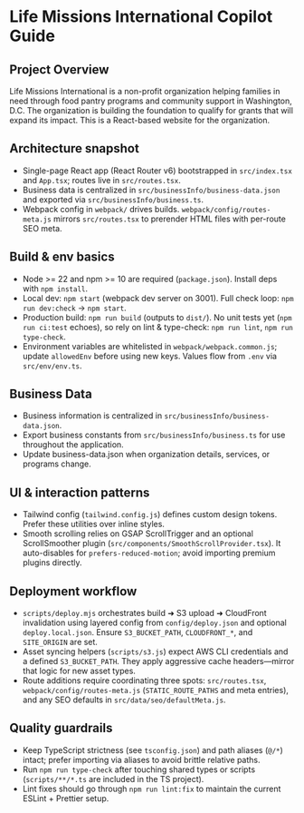 # Life Missions International Copilot Guide

## Project Overview

Life Missions International is a non-profit organization helping families in need through food pantry programs and community support in Washington, D.C. The organization is building the foundation to qualify for grants that will expand its impact. This is a React-based website for the organization.

## Architecture snapshot

- Single-page React app (React Router v6) bootstrapped in `src/index.tsx` and `App.tsx`; routes live in `src/routes.tsx`.
- Business data is centralized in `src/businessInfo/business-data.json` and exported via `src/businessInfo/business.ts`.
- Webpack config in `webpack/` drives builds. `webpack/config/routes-meta.js` mirrors `src/routes.tsx` to prerender HTML files with per-route SEO meta.

## Build & env basics

- Node >= 22 and npm >= 10 are required (`package.json`). Install deps with `npm install`.
- Local dev: `npm start` (webpack dev server on 3001). Full check loop: `npm run dev:check` → `npm start`.
- Production build: `npm run build` (outputs to `dist/`). No unit tests yet (`npm run ci:test` echoes), so rely on lint & type-check: `npm run lint`, `npm run type-check`.
- Environment variables are whitelisted in `webpack/webpack.common.js`; update `allowedEnv` before using new keys. Values flow from `.env` via `src/env/env.ts`.

## Business Data

- Business information is centralized in `src/businessInfo/business-data.json`.
- Export business constants from `src/businessInfo/business.ts` for use throughout the application.
- Update business-data.json when organization details, services, or programs change.

## UI & interaction patterns

- Tailwind config (`tailwind.config.js`) defines custom design tokens. Prefer these utilities over inline styles.
- Smooth scrolling relies on GSAP ScrollTrigger and an optional ScrollSmoother plugin (`src/components/SmoothScrollProvider.tsx`). It auto-disables for `prefers-reduced-motion`; avoid importing premium plugins directly.

## Deployment workflow

- `scripts/deploy.mjs` orchestrates build ➜ S3 upload ➜ CloudFront invalidation using layered config from `config/deploy.json` and optional `deploy.local.json`. Ensure `S3_BUCKET_PATH`, `CLOUDFRONT_*`, and `SITE_ORIGIN` are set.
- Asset syncing helpers (`scripts/s3.js`) expect AWS CLI credentials and a defined `S3_BUCKET_PATH`. They apply aggressive cache headers—mirror that logic for new asset types.
- Route additions require coordinating three spots: `src/routes.tsx`, `webpack/config/routes-meta.js` (`STATIC_ROUTE_PATHS` and meta entries), and any SEO defaults in `src/data/seo/defaultMeta.js`.

## Quality guardrails

- Keep TypeScript strictness (see `tsconfig.json`) and path aliases (`@/*`) intact; prefer importing via aliases to avoid brittle relative paths.
- Run `npm run type-check` after touching shared types or scripts (`scripts/**/*.ts` are included in the TS project).
- Lint fixes should go through `npm run lint:fix` to maintain the current ESLint + Prettier setup.

